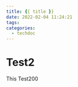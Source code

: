 ```yaml
---
title: {{ title }}
date: 2022-02-04 11:24:21
tags:
categories:
  - techdoc
---
```


# Test2

This Test200


